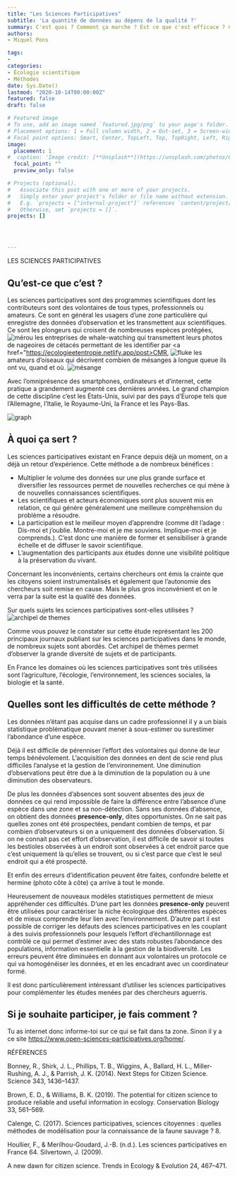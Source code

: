 ```yaml
---
title: "Les Sciences Participatives"
subtitle: 'La quantité de données au dépens de la qualité ?'
summary: C'est quoi ? Comment ça marche ? Est ce que c'est efficace ? Comment participer moi aussi ?
authors:
- Miquel Pons

tags:
- 
categories:
- Écologie scientifique
- Méthodes
date: Sys.Date()
lastmod: "2020-10-14T00:00:00Z"
featured: false
draft: false

# Featured image
# To use, add an image named `featured.jpg/png` to your page's folder.
# Placement options: 1 = Full column width, 2 = Out-set, 3 = Screen-width
# Focal point options: Smart, Center, TopLeft, Top, TopRight, Left, Right, BottomLeft, Bottom, BottomRight
image:
  placement: 1
#  caption: 'Image credit: [**Unsplash**](https://unsplash.com/photos/CpkOjOcXdUY)'
  focal_point: ""
  preview_only: false

# Projects (optional).
#   Associate this post with one or more of your projects.
#   Simply enter your project's folder or file name without extension.
#   E.g. `projects = ["internal-project"]` references `content/project/deep-learning/index.md`.
#   Otherwise, set `projects = []`.
projects: []




---
```


LES SCIENCES PARTICIPATIVES

## Qu’est-ce que c’est ?

Les sciences participatives sont des programmes scientifiques dont les contributeurs sont des volontaires de tous types, professionnels ou amateurs. Ce sont en général les usagers d’une zone particulière qui enregistre des données d’observation et les transmettent aux scientifiques. Ce sont les plongeurs qui croisent de nombreuses espèces protégées, 
<img class="fit-picture" 
    src="/media/merou.jpg"
    alt="mérou"
    title="Mérou Photos FFESSM">
les entreprises de whale-watching qui transmettent leurs photos de nageoires de cétacés permettant de les identifier par <a href="https://ecologieetentropie.netlify.app/post>CMR</a>,
<img class="fit-picture"
      src="/media/fluke.jpg"
      alt="fluke"
       title="Image par Nikky Smolders de Pixabay"> 
les amateurs d’oiseaux qui décrivent combien de mésanges à longue queue ils ont vu, quand et où. 
<img class="fit-picture" 
      src="/media/mesange.jpg"
      alt="mésange"
      title="dominique ponthier"> 

Avec l’omniprésence des smartphones, ordinateurs et d’internet, cette pratique a grandement augmenté ces dernières années. Le grand champion de cette discipline c’est les États-Unis, suivi par des pays d’Europe tels que l’Allemagne, l’Italie, le Royaume-Uni, la France et les Pays-Bas.

<img class="fit-picture"
     src="/media/évolution du nombre de publication sp.PNG"
     alt="graph"
     title="Houllier, F., & Merilhou-Goudard, J.-B. (n.d.). Les sciences participatives en France 64.">

## À quoi ça sert ?

Les sciences participatives existant en France depuis déjà un moment, on a déjà un retour d’expérience. Cette méthode a de nombreux bénéfices : 
- Multiplier le volume des données sur une plus grande surface et diversifier les ressources permet de nouvelles recherches ce qui mène à de nouvelles connaissances scientifiques.
- Les scientifiques et acteurs économiques sont plus souvent mis en relation, ce qui génère généralement une meilleure compréhension du problème a résoudre. 
- La participation est le meilleur moyen d’apprendre (comme dit l’adage : Dis-moi et j’oublie. Montre-moi et je me souviens. Implique-moi et je comprends.). C’est donc une manière de former et sensibiliser à grande échelle et de diffuser le savoir scientifique. 
- L’augmentation des participants aux études donne une visibilité politique à la préservation du vivant. 

Concernant les inconvénients, certains chercheurs ont émis la crainte que les citoyens soient instrumentalisés et également que l’autonomie des chercheurs soit remise en cause. Mais le plus gros inconvénient et on le verra par la suite est la qualité des données. 

Sur quels sujets les sciences participatives sont-elles utilisées ?
<img class="fit-picture"
     src="/media/thème étude sp.png"
     alt="archipel de themes"
     title="Houllier, F., & Merilhou-Goudard, J.-B. (n.d.). Les sciences participatives en France 64.">
>
Comme vous pouvez le constater sur cette étude représentant les 200 principaux journaux publiant sur les sciences participatives dans le monde, de nombreux sujets sont abordés.
Cet archipel de thèmes permet d’observer la grande diversité de sujets et de participants.

En France les domaines où les sciences participatives sont très utilisées sont l’agriculture, l’écologie, l’environnement, les sciences sociales, la biologie et la santé.

## Quelles sont les difficultés de cette méthode ?

Les données n’étant pas acquise dans un cadre professionnel il y a un biais statistique problématique pouvant mener à sous-estimer ou surestimer l’abondance d’une espèce. 

Déjà il est difficile de pérenniser l’effort des volontaires qui donne de leur temps bénévolement. L’acquisition des données en dent de scie rend plus difficiles l’analyse et la gestion de l’environnement. Une diminution d’observations peut être due à la diminution de la population ou à une diminution des observateurs. 

De plus les données d’absences sont souvent absentes des jeux de données ce qui rend impossible de faire la différence entre l’absence d’une espèce dans une zone et sa non-détection. Sans ses données d’absence, on obtient des données **presence-only**, dites opportunistes. On ne sait pas quelles zones ont été prospectées, pendant combien de temps, et par combien d’observateurs si on a uniquement des données d’observation. Si on ne connait pas cet effort d’observation, il est difficile de savoir si toutes les bestioles observées à un endroit sont observées à cet endroit parce que c’est uniquement là qu’elles se trouvent, ou si c’est parce que c’est le seul endroit qui a été prospecté. 

Et enfin des erreurs d’identification peuvent être faites, confondre belette et hermine (photo côte à côte) ça arrive à tout le monde. 

Heureusement de nouveaux modèles statistiques permettent de mieux appréhender ces difficultés. D’une part les données **presence-only** peuvent être utilisées pour caractériser la niche écologique des différentes espèces et de mieux comprendre leur lien avec l’environnement. D’autre part il est possible de corriger les défauts des sciences participatives en les couplant à des suivis professionnels pour lesquels l’effort d’échantillonnage est contrôlé ce qui permet d’estimer avec des stats robustes l’abondance des populations, information essentielle à la gestion de la biodiversité. 
Les erreurs peuvent être diminuées en donnant aux volontaires un protocole ce qui va homogénéiser les données, et en les encadrant avec un coordinateur formé.

Il est donc particulièrement intéressant d’utiliser les sciences participatives pour complémenter les études menées par des chercheurs aguerris.

## Si je souhaite participer, je fais comment ? 

Tu as internet donc informe-toi sur ce qui se fait dans ta zone. 
Sinon il y a ce site https://www.open-sciences-participatives.org/home/.


RÉFÉRENCES

Bonney, R., Shirk, J. L., Phillips, T. B., Wiggins, A., Ballard, H. L., Miller-Rushing, A. J., & Parrish, J. K. (2014). Next Steps for Citizen Science. Science 343, 1436–1437.

Brown, E. D., & Williams, B. K. (2019). The potential for citizen science to produce reliable and useful information in ecology. Conservation Biology 33, 561–569.

Calenge, C. (2017). Sciences participatives, sciences citoyennes : quelles méthodes de modélisation pour la connaissance de la faune sauvage ? 8.

Houllier, F., & Merilhou-Goudard, J.-B. (n.d.). Les sciences participatives en France 64.
Silvertown, J. (2009). 

A new dawn for citizen science. Trends in Ecology & Evolution 24, 467–471.
